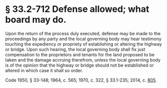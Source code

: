 # § 33.2-712 Defense allowed; what board may do.

<p>Upon the return of the process duly executed, defense may be made to the proceedings by any party and the local governing body may hear testimony touching the expediency or propriety of establishing or altering the highway or bridge. Upon such hearing, the local governing body shall fix just compensation to the proprietors and tenants for the land proposed to be taken and the damage accruing therefrom, unless the local governing body is of the opinion that the highway or bridge should not be established or altered in which case it shall so order.</p><p>Code 1950, § 33-148; 1964, c. 565; 1970, c. 322, § 33.1-235; 2014, c. <a href='http://lis.virginia.gov/cgi-bin/legp604.exe?141+ful+CHAP0805'>805</a>.</p>